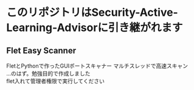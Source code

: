 # このリポジトリはSecurity-Active-Learning-Advisorに引き継がれます

## Flet Easy Scanner
FletとPythonで作ったGUIポートスキャナー マルチスレッドで高速スキャン<br>
...のはず。勉強目的で作成しました<br>
flet入れて管理者権限で実行してください